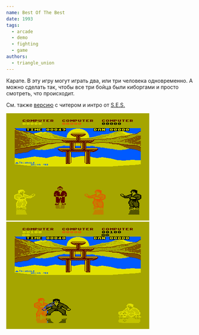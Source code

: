 ```yaml
---
name: Best Of The Best
date: 1993
tags:
  - arcade
  - demo
  - fighting
  - game
authors:
  - triangle_union
---
```


Карате. В эту игру могут играть два, или три человека одновременно.
А можно сделать так, чтобы все три бойца были киборгами и просто смотреть, что происходит.

См. также [версию](../best_plus) с читером и интро от [S.E.S.](../../authors/ses)

![Screenshot 1](karate1.png)
![Screenshot 2](karate2.png)
